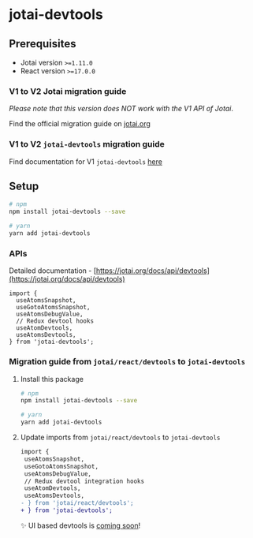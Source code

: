 # jotai-devtools

## Prerequisites

- Jotai version `>=1.11.0`
- React version `>=17.0.0`

### V1 to V2 Jotai migration guide

_Please note that this version does *NOT* work with the V1 API of Jotai_.

Find the official migration guide on
[jotai.org](https://jotai.org/docs/guides/migrating-to-v2-api)

### V1 to V2 `jotai-devtools` migration guide

Find documentation for V1 `jotai-devtools`
[here](https://github.com/jotai-labs/jotai-devtools/tree/v0.1.0)

## Setup

```sh
# npm
npm install jotai-devtools --save

# yarn
yarn add jotai-devtools
```

### APIs

Detailed documentation -
[https://jotai.org/docs/api/devtools](https://jotai.org/docs/api/devtools)

```tsx
import {
  useAtomsSnapshot,
  useGotoAtomsSnapshot,
  useAtomsDebugValue,
  // Redux devtool hooks
  useAtomDevtools,
  useAtomsDevtools,
} from 'jotai-devtools';
```

### Migration guide from `jotai/react/devtools` to `jotai-devtools`

1. Install this package

   ```sh
   # npm
   npm install jotai-devtools --save

   # yarn
   yarn add jotai-devtools
   ```

2. Update imports from `jotai/react/devtools` to `jotai-devtools`
   ```diff
   import {
    useAtomsSnapshot,
    useGotoAtomsSnapshot,
    useAtomsDebugValue,
    // Redux devtool integration hooks
    useAtomDevtools,
    useAtomsDevtools,
   - } from 'jotai/react/devtools';
   + } from 'jotai-devtools';
   ```
   ✨ UI based devtools is
   [coming soon](https://twitter.com/dai_shi/status/1611717249471246338])!

